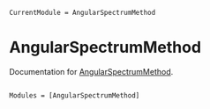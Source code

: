 ```@meta
CurrentModule = AngularSpectrumMethod
```

# AngularSpectrumMethod

Documentation for [AngularSpectrumMethod](https://github.com/syoshida1983/AngularSpectrumMethod.jl).

```@index
```

```@autodocs
Modules = [AngularSpectrumMethod]
```
